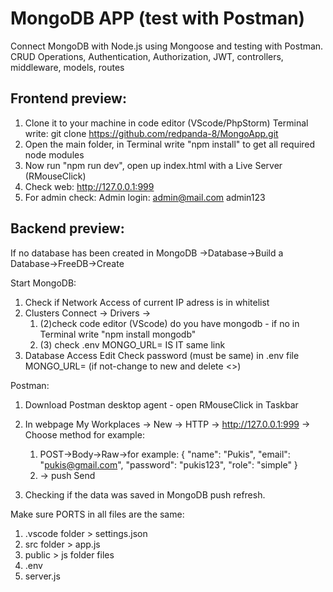 # MongoDB APP (test with Postman)
Connect MongoDB with Node.js using Mongoose and testing with Postman.
CRUD Operations, Authentication, Authorization, JWT, controllers, middleware, models, routes

## Frontend preview:
1. Clone it to your machine in code editor (VScode/PhpStorm) Terminal write:
    git clone https://github.com/redpanda-8/MongoApp.git
2. Open the main folder, in Terminal write "npm install" to get all required node modules
3. Now run "npm run dev", open up index.html with a Live Server (RMouseClick)
4. Check web:  http://127.0.0.1:999
5. For admin check: Admin login:    admin@mail.com      admin123

## Backend preview:
If no database has been created in MongoDB ->Database->Build a Database->FreeDB->Create

Start MongoDB:
1. Check if Network Access of current IP adress is in whitelist
2. Clusters Connect -> Drivers ->
    1. (2)check code editor (VScode) do you have mongodb - if no in Terminal write "npm install mongodb"
    2. (3) check .env MONGO_URL= IS IT same link
3. Database Access Edit Check password (must be same) in .env file MONGO_URL= (if not-change to new <new> and delete <>)

Postman:
1. Download Postman desktop agent - open RMouseClick in Taskbar
2. In webpage My Workplaces -> New -> HTTP -> http://127.0.0.1:999 -> Choose method
for example:

    1. POST->Body->Raw->for example:
    {
        "name": "Pukis",
        "email": "pukis@gmail.com",
        "password": "pukis123",
        "role": "simple"
    }
    2. -> push Send
3. Checking if the data was saved in MongoDB push refresh.

Make sure PORTS in all files are the same:
1. .vscode folder > settings.json
2. src folder > app.js
3. public > js folder files
4. .env
5. server.js 